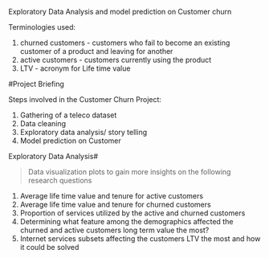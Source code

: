 Exploratory Data Analysis and model prediction on Customer churn

Terminologies used:
1. churned customers - customers who fail to become an existing customer of a product and leaving for another
2. active customers - customers currently using the product
3. LTV - acronym for Life time value

#Project Briefing

Steps involved in the Customer Churn Project:
1. Gathering of a teleco dataset
2. Data cleaning
3. Exploratory data analysis/ story telling
4. Model prediction on Customer

Exploratory Data Analysis#
 > Data visualization plots to gain more insights on the following research questions
  1. Average life time value and tenure for active customers
  2. Average life time value and tenure for churned customers
  3. Proportion of services utilized by the active and churned customers
  4. Determining what feature among the demographics affected the churned and active customers long term value the most?
  5. Internet services subsets affecting the customers LTV the most and how it could be solved
